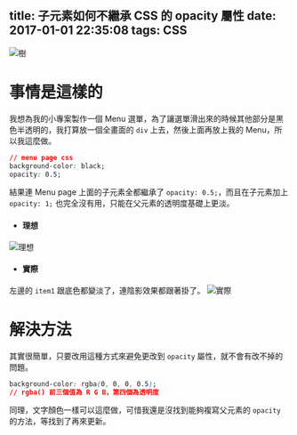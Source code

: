title: 子元素如何不繼承 CSS 的 opacity 屬性
date: 2017-01-01 22:35:08
tags: CSS
---

![樹](/imgs/do-not-inherit-opacity/tree.jpg)

<!-- more -->

# 事情是這樣的
我想為我的小專案製作一個 Menu 選單，為了讓選單滑出來的時候其他部分是黑色半透明的，我打算放一個全畫面的 `div` 上去，然後上面再放上我的 Menu，所以我這麼做。
```CSS
// menu page css
background-color: black;
opacity: 0.5;
```
結果連 Menu page 上面的子元素全都繼承了 `opacity: 0.5;`，而且在子元素加上 `opacity: 1;` 也完全沒有用，只能在父元素的透明度基礎上更淡。
  * #### 理想
  ![理想](/imgs/do-not-inherit-opacity/img1.jpg)
  * #### 實際
  左邊的 `item1` 跟底色都變淡了，連陰影效果都跟著掛了。
  ![實際](/imgs/do-not-inherit-opacity/img2.jpg)

# 解決方法
其實很簡單，只要改用這種方式來避免更改到 `opacity` 屬性，就不會有改不掉的問題。

```CSS
background-color: rgba(0, 0, 0, 0.5);
// rgba() 前三個值為 R G B，第四個為透明度
```

同理，文字顏色一樣可以這麼做，可惜我還是沒找到能夠複寫父元素的 `opacity` 的方法，等找到了再來更新。
